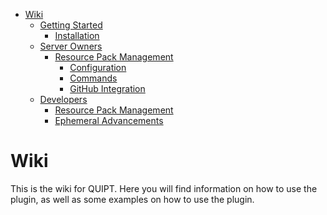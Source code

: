 <!-- TOC -->
* [Wiki](/wiki/wiki.md)
    * [Getting Started](/wiki/getting_started.md)
        * [Installation](/wiki/getting_started.md#installation)
    * [Server Owners](/wiki/server_owners.md)
        * [Resource Pack Management](/wiki/server_owners.md#resource-pack-management)
            * [Configuration](/wiki/server_owners.md#configuration)
            * [Commands](/wiki/server_owners.md#commands)
            * [GitHub Integration](/wiki/server_owners.md#github-integration)
    * [Developers](/wiki/developers.md)
        * [Resource Pack Management](/wiki/developers.md#resource-pack-management)
        * [Ephemeral Advancements](/wiki/developers.md#ephemeral-advancements)
<!-- TOC -->

# Wiki
This is the wiki for QUIPT. Here you will find information on how to use the plugin, as well as some examples on how to use the plugin.